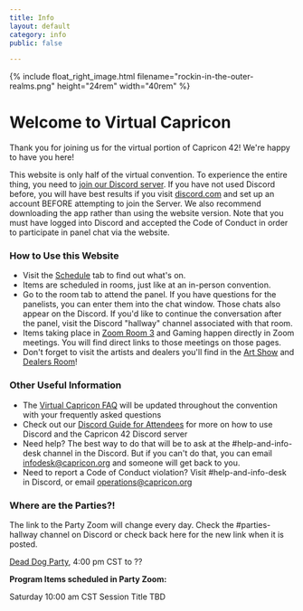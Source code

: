 ```yaml
---
title: Info
layout: default
category: info
public: false

---
```

{% include float_right_image.html filename="rockin-in-the-outer-realms.png" height="24rem" width="40rem" %}

# Welcome to Virtual Capricon

Thank you for joining us for the virtual portion of Capricon 42! We're happy to have you here!

This website is only half of the virtual convention. To experience the entire thing, you need to [join our Discord server](https://discord.gg/N9NZsCXKpt). If you have not used Discord before, you will have best results if you visit [discord.com](https://discord.com/download) and set up an account BEFORE attempting to join the Server. We also recommend downloading the app rather than using the website version. Note that you must have logged into Discord and accepted the Code of Conduct in order to participate in panel chat via the website.

### How to Use this Website

* Visit the [Schedule](/schedule) tab to find out what's on.
* Items are scheduled in rooms, just like at an in-person convention.
* Go to the room tab to attend the panel. If you have questions for the panelists, you can enter them into the chat window. Those chats also appear on the Discord.  If you'd like to continue the conversation after the panel, visit the Discord "hallway" channel associated with that room.
* Items taking place in [Zoom Room 3](/zoom-room-three) and Gaming happen directly in Zoom meetings. You will find direct links to those meetings on those pages.
* Don't forget to visit the artists and dealers you'll find in the [Art Show](/art-show) and [Dealers Room](dealers-room)!

### Other Useful Information

* The [Virtual Capricon FAQ](https://docs.google.com/document/d/1oBzw6dBxYuVC3bSnJcI3j-09k1EUgxTsghdBc9hviV4/edit?usp=sharing) will be updated throughout the convention with your frequently asked questions
* Check out our [Discord Guide for Attendees](https://docs.google.com/document/d/1whzM_TaA3LO4XLWDhV0oqrnyEa38GAXvaLsecep1yR8/edit?usp=sharing) for more on how to use Discord and the Capricon 42 Discord server
* Need help? The best way to do that will be to ask at the #help-and-info-desk channel in the Discord. But if you can't do that, you can email infodesk@capricon.org and someone will get back to you.
* Need to report a Code of Conduct violation? Visit #help-and-info-desk in Discord, or email operations@capricon.org

### Where are the Parties?!

The link to the Party Zoom will change every day. Check the #parties-hallway channel on Discord or check back here for the new link when it is posted.

[Dead Dog Party](https://us02web.zoom.us/j/89271480890?pwd=UElnMFkzeTlXbkhQQWhaZktwdkF5UT09), 4:00 pm CST to ??

**Program Items scheduled in Party Zoom:**

Saturday 10:00 am CST	Session Title TBD